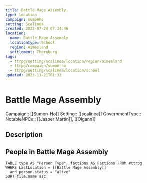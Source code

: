 ```yaml
---
title: Battle Mage Assembly
type: location
campaign: sumonho
setting: Scalinea
created: 2022-07-24 07:34:46
location:
  name: Battle Mage Assembly
  locationtype: School
  region: Aimesland
  settlement: Thornburg
tags:
  - ttrpg/setting/scalinea/location/region/aimesland
  - ttrpg/campaign/sumon-ho
  - ttrpg/setting/scalinea/location/school
updated: 2023-11-21T01:32
---
```

# Battle Mage Assembly

Campaign:: [[Sumon-Ho]]
Setting:: [[scalinea]]
GovernmentType::
NotableNPCs:: [[Jasper Martin]], [[Olgann]]

## Description



## People in Battle Mage Assembly

```dataview
TABLE type AS "Person Type", factions AS Factions FROM #ttrpg 
WHERE LastLocation = [[Battle Mage Assembly]]
  and person.status = "alive"
SORT file.name asc
```
